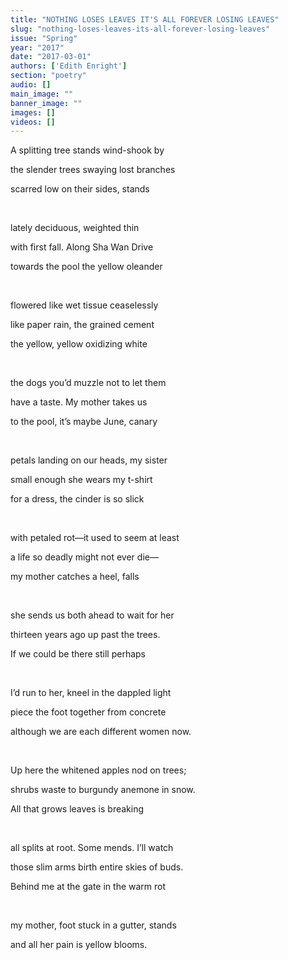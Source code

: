 ```yaml
---
title: "NOTHING LOSES LEAVES IT'S ALL FOREVER LOSING LEAVES"
slug: "nothing-loses-leaves-its-all-forever-losing-leaves"
issue: "Spring"
year: "2017"
date: "2017-03-01"
authors: ['Edith Enright']
section: "poetry"
audio: []
main_image: ""
banner_image: ""
images: []
videos: []
---
```

A splitting tree stands wind-shook by

 the slender trees swaying lost branches

 scarred low on their sides, stands

  

 lately deciduous, weighted thin

 with first fall. Along Sha Wan Drive

 towards the pool the yellow oleander

  

 flowered like wet tissue ceaselessly

 like paper rain, the grained cement

 the yellow, yellow oxidizing white

  

 the dogs you’d muzzle not to let them

 have a taste. My mother takes us

 to the pool, it’s maybe June, canary

  

 petals landing on our heads, my sister

 small enough she wears my t-shirt

 for a dress, the cinder is so slick

  

 with petaled rot—it used to seem at least

 a life so deadly might not ever die—

 my mother catches a heel, falls

  

 she sends us both ahead to wait for her

 thirteen years ago up past the trees.

 If we could be there still perhaps

  

 I’d run to her, kneel in the dappled light

 piece the foot together from concrete

 although we are each different women now.

  

 Up here the whitened apples nod on trees;

 shrubs waste to burgundy anemone in snow.

 All that grows leaves is breaking

  

 all splits at root. Some mends. I’ll watch

 those slim arms birth entire skies of buds.

 Behind me at the gate in the warm rot

  

 my mother, foot stuck in a gutter, stands

 and all her pain is yellow blooms.

